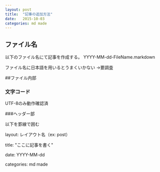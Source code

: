 ```yaml
---
layout: post
title:  "記事の追加方法"
date:   2015-10-03 
categories: md made
---
```


## ファイル名

以下のファイル名にて記事を作成する。
 YYYY-MM-dd-FileName.markdown
 
 ファイル名に日本語を用いるとうまくいかない
 →要調査

##ファイル内部

### 文字コード
UTF-8のみ動作確認済

###ヘッダー部

以下を罫線で囲む

layout: レイアウト名（ex: post）

title:  "ここに記事を書く"

date:   YYYY-MM-dd 

categories: md made


